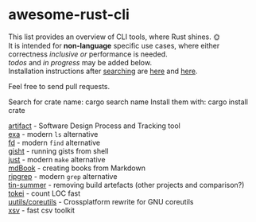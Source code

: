 # awesome-rust-cli
 This list provides an overview of CLI tools, where Rust shines. &#127774;  
 It is intended for __non-language__ specific use cases, where either correctness *inclusive or* performance is needed.  
 *todos* and *in progress* may be added below.  
 Installation instructions after [searching](https://doc.rust-lang.org/cargo/commands/cargo-search.html) are [here](https://doc.rust-lang.org/cargo/getting-started/installation.html) and [here](https://doc.rust-lang.org/cargo/commands/cargo-install.html).
 
 Feel free to send pull requests.
 
 Search for crate name: cargo search name
 Install them with: cargo install crate

[artifact](https://github.com/vitiral/artifact) - Software Design Process and Tracking tool  
[exa](https://github.com/ogham/exa) - modern `ls` alternative  
[fd](https://github.com/sharkdp/fd) - modern `find` alternative  
[gisht](https://github.com/Xion/gisht) - running gists from shell  
[just](https://github.com/casey/just) - modern `make` alternative  
[mdBook](https://github.com/rust-lang-nursery/mdBook) - creating books from Markdown  
[ripgrep](https://github.com/BurntSushi/ripgrep) - modern `grep` alternative  
[tin-summer](https://github.com/vmchale/tin-summer) - removing build artefacts (other projects and comparison?)  
[tokei](https://github.com/XAMPPRocky/tokei) - count LOC fast  
[uutils/coreutils](https://github.com/uutils/coreutils) - Crossplatform rewrite for GNU coreutils  
[xsv](https://github.com/BurntSushi/xsv) - fast csv toolkit  

